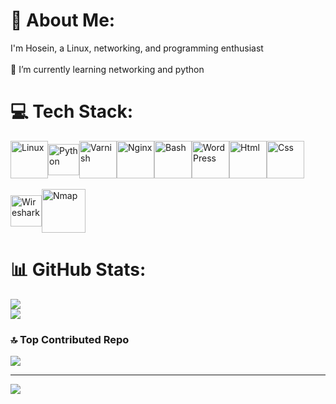 # 💫 About Me:
I'm Hosein, a Linux, networking, and programming enthusiast<br><br>🌱 I’m currently learning networking and python


# 💻 Tech Stack:
<div style="display: flex; align-items: center; justify-content: flex-start;">
    <img src="https://github.com/marwin1991/profile-technology-icons/assets/76662862/2481dc48-be6b-4ebb-9e8c-3b957efe69fa" alt="Linux" width="60">
    <img src="https://user-images.githubusercontent.com/25181517/183423507-c056a6f9-1ba8-4312-a350-19bcbc5a8697.png" alt="Python" width="50">
    <img src="https://cdn.worldvectorlogo.com/logos/varnish.svg" alt="Varnish" width="60">
    <img src="https://user-images.githubusercontent.com/25181517/183345125-9a7cd2e6-6ad6-436f-8490-44c903bef84c.png" alt="Nginx" width="60">
    <img src="https://user-images.githubusercontent.com/25181517/192158606-7c2ef6bd-6e04-47cf-b5bc-da2797cb5bda.png" alt="Bash" width="60">
    <img src="https://user-images.githubusercontent.com/25181517/192158957-b1256181-356c-46a3-beb9-487af08a6266.png" alt="WordPress" width="60">
    <img src="https://user-images.githubusercontent.com/25181517/192158954-f88b5814-d510-4564-b285-dff7d6400dad.png" alt="Html" width="60">
    <img src="https://user-images.githubusercontent.com/25181517/183898674-75a4a1b1-f960-4ea9-abcb-637170a00a75.png" alt="Css" width="60">
</div>
</br>
<div style="display: flex; align-items: center; justify-content: flex-start;">
    <img src="https://static-00.iconduck.com/assets.00/wireshark-alt-icon-2048x2048-4ex8a9zk.png" alt="Wireshark" width="50">
    <img src="https://nmap.org/images/sitelogo-2x.png" alt="Nmap" width="70">
</div>

# 📊 GitHub Stats:
![](https://github-readme-stats.vercel.app/api?username=cyberllloner&theme=blue_navy&hide_border=true&include_all_commits=true&count_private=false)<br/>
![](https://github-readme-stats.vercel.app/api/top-langs/?username=cyberllloner&theme=blue_navy&hide_border=true&include_all_commits=true&count_private=false&layout=compact)

### 🔝 Top Contributed Repo
![](https://github-contributor-stats.vercel.app/api?username=cyberllloner&limit=5&theme=blue_navy&combine_all_yearly_contributions=true)

---
[![](https://visitcount.itsvg.in/api?id=cyberllloner&icon=0&color=1)](https://visitcount.itsvg.in)

<!-- Proudly created with GPRM ( https://gprm.itsvg.in ) -->
